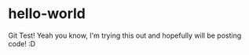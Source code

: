 # hello-world
Git Test!
Yeah you know, I'm trying this out and hopefully will be posting code! :D
	
